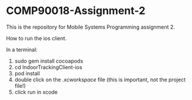 # COMP90018-Assignment-2

This is the repository for Mobile Systems Programming assignment 2.

How to run the ios client.

In a terminal:

1) sudo gem install cocoapods
2) cd IndoorTrackingClient-ios
3) pod install
4) double click on the *.xcworkspace* file (this is important, not the project file!)
5) click run in xcode
